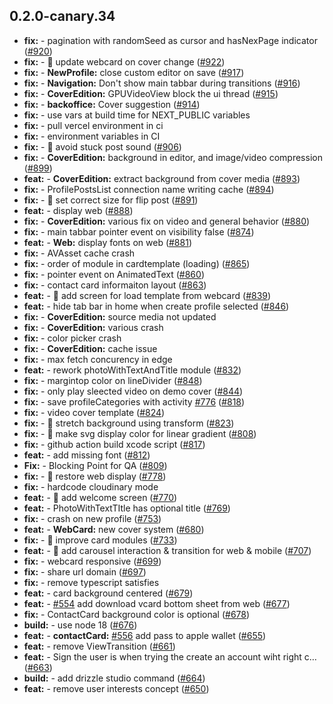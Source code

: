 ## 0.2.0-canary.34

* **fix:**  - pagination with randomSeed as cursor and hasNexPage indicator ([#920](https://github.com/AzzappApp/azzapp/pull/920))
* **fix:**  - 🐛 update webcard on cover change ([#922](https://github.com/AzzappApp/azzapp/pull/922))
* **fix:**  - **NewProfile:** close custom editor on save ([#917](https://github.com/AzzappApp/azzapp/pull/917))
* **fix:**  - **Navigation:** Don't show main tabbar during transitions ([#916](https://github.com/AzzappApp/azzapp/pull/916))
* **fix:**  - **CoverEdition:** GPUVideoView block the ui thread ([#915](https://github.com/AzzappApp/azzapp/pull/915))
* **fix:**  - **backoffice:** Cover suggestion ([#914](https://github.com/AzzappApp/azzapp/pull/914))
* **fix:**  - use vars at build time for NEXT_PUBLIC variables
* **fix:**  - pull vercel environment in ci
* **fix:**  - environment variables in CI
* **fix:**  - 🐛 avoid stuck post sound ([#906](https://github.com/AzzappApp/azzapp/pull/906))
* **fix:**  - **CoverEdition:** background in editor, and image/video compression ([#899](https://github.com/AzzappApp/azzapp/pull/899))
* **feat:**  - **CoverEdition:** extract background from cover media ([#893](https://github.com/AzzappApp/azzapp/pull/893))
* **fix:**  - ProfilePostsList connection name writing cache ([#894](https://github.com/AzzappApp/azzapp/pull/894))
* **fix:**  - 🐛 set correct size for flip post ([#891](https://github.com/AzzappApp/azzapp/pull/891))
* **feat:**  - display web ([#888](https://github.com/AzzappApp/azzapp/pull/888))
* **fix:**  - **CoverEdition:** various fix on video and general behavior ([#880](https://github.com/AzzappApp/azzapp/pull/880))
* **fix:**  - main tabbar pointer event on visibility false ([#874](https://github.com/AzzappApp/azzapp/pull/874))
* **feat:**  - **Web:** display fonts on web ([#881](https://github.com/AzzappApp/azzapp/pull/881))
* **fix:**  - AVAsset cache crash
* **fix:**  - order of module in cardtemplate (loading) ([#865](https://github.com/AzzappApp/azzapp/pull/865))
* **fix:**  - pointer event on AnimatedText ([#860](https://github.com/AzzappApp/azzapp/pull/860))
* **fix:**  - contact card informaiton layout ([#863](https://github.com/AzzappApp/azzapp/pull/863))
* **feat:**  - 🎸 add screen for load template from webcard ([#839](https://github.com/AzzappApp/azzapp/pull/839))
* **feat:**  - hide tab bar in home when create profile selected ([#846](https://github.com/AzzappApp/azzapp/pull/846))
* **fix:**  - **CoverEdition:** source media not updated
* **fix:**  - **CoverEdition:** various crash
* **fix:**  - color picker crash
* **fix:**  - **CoverEdition:** cache issue
* **fix:**  - max fetch concurency in edge
* **feat:**  - rework photoWithTextAndTitle module ([#832](https://github.com/AzzappApp/azzapp/pull/832))
* **fix:**  - margintop color on lineDivider ([#848](https://github.com/AzzappApp/azzapp/pull/848))
* **fix:**  - only play sleected video on demo cover ([#844](https://github.com/AzzappApp/azzapp/pull/844))
* **fix:**  - save profileCategories with activity [#776](https://github.com/AzzappApp/azzapp/pull/776) ([#818](https://github.com/AzzappApp/azzapp/pull/818))
* **fix:**  - video cover template ([#824](https://github.com/AzzappApp/azzapp/pull/824))
* **fix:**  - 🐛 stretch background using transform ([#823](https://github.com/AzzappApp/azzapp/pull/823))
* **fix:**  - 🐛 make svg display color for linear gradient ([#808](https://github.com/AzzappApp/azzapp/pull/808))
* **fix:**  - github action build xcode script ([#817](https://github.com/AzzappApp/azzapp/pull/817))
* **feat:**  - add missing font ([#812](https://github.com/AzzappApp/azzapp/pull/812))
* **Fix:**  - Blocking Point for QA  ([#809](https://github.com/AzzappApp/azzapp/pull/809))
* **fix:**  - 🐛 restore web display ([#778](https://github.com/AzzappApp/azzapp/pull/778))
* **fix:**  - hardcode cloudinary mode
* **feat:**  - 🎸 add welcome screen ([#770](https://github.com/AzzappApp/azzapp/pull/770))
* **feat:**  - PhotoWithTextTItle has optional title ([#769](https://github.com/AzzappApp/azzapp/pull/769))
* **fix:**  - crash on new profile ([#753](https://github.com/AzzappApp/azzapp/pull/753))
* **feat:**  - **WebCard:** new cover system ([#680](https://github.com/AzzappApp/azzapp/pull/680))
* **fix:**  - 🐛 improve card modules ([#733](https://github.com/AzzappApp/azzapp/pull/733))
* **feat:**  - 🎸 add carousel interaction & transition for web & mobile ([#707](https://github.com/AzzappApp/azzapp/pull/707))
* **fix:**  - webcard responsive ([#699](https://github.com/AzzappApp/azzapp/pull/699))
* **fix:**  - share url domain ([#697](https://github.com/AzzappApp/azzapp/pull/697))
* **fix:**  - remove typescript satisfies
* **feat:**  - card background centered ([#679](https://github.com/AzzappApp/azzapp/pull/679))
* **feat:**  - [#554](https://github.com/AzzappApp/azzapp/pull/554) add download vcard bottom sheet from web ([#677](https://github.com/AzzappApp/azzapp/pull/677))
* **fix:**  - ContactCard background color is optional ([#678](https://github.com/AzzappApp/azzapp/pull/678))
* **build:**  - use node 18 ([#676](https://github.com/AzzappApp/azzapp/pull/676))
* **feat:**  - **contactCard:** [#556](https://github.com/AzzappApp/azzapp/pull/556) add pass to apple wallet ([#655](https://github.com/AzzappApp/azzapp/pull/655))
* **feat:**  - remove ViewTransition ([#661](https://github.com/AzzappApp/azzapp/pull/661))
* **feat:**  - Sign the user is when trying the create an account wiht right c… ([#663](https://github.com/AzzappApp/azzapp/pull/663))
* **build:**  - add drizzle studio command ([#664](https://github.com/AzzappApp/azzapp/pull/664))
* **feat:**  - remove user interests concept ([#650](https://github.com/AzzappApp/azzapp/pull/650))